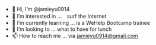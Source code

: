 - 👋 Hi, I’m @jamieyu0914
- 👀 I’m interested in ...　surf the Internet
- 🌱 I’m currently learning ... is a WeHelp Bootcamp trainee
- 🍔 I’m looking to ... what to have for lunch
- 📫 How to reach me ... via jamieyu0914@gmail.com

<!---
jamieyu0914/jamieyu0914 is a ✨ special ✨ repository because its `README.md` (this file) appears on your GitHub profile.
You can click the Preview link to take a look at your changes.
--->
